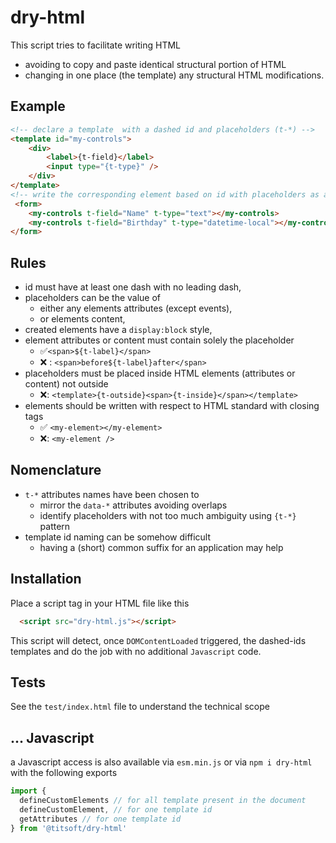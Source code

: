 # dry-html

This script tries to facilitate writing HTML
- avoiding to copy and paste identical structural portion of HTML
- changing in one place (the template) any structural HTML modifications.

## Example

```html
<!-- declare a template  with a dashed id and placeholders (t-*) -->
<template id="my-controls">
    <div>
        <label>{t-field}</label>
        <input type="{t-type}" />
    </div>
</template>
<!-- write the corresponding element based on id with placeholders as attributes -->
 <form>
    <my-controls t-field="Name" t-type="text"></my-controls>
    <my-controls t-field="Birthday" t-type="datetime-local"></my-controls>
</form>
```

## Rules
- id must have at least one dash with no leading dash,
- placeholders can be the value of
  - either any elements attributes (except events),
  - or elements content,
- created elements have a `display:block` style,
- element attributes or content must contain solely the placeholder
  - ✅`<span>${t-label}</span>`
  - ❌ : `<span>before${t-label}after</span>`
- placeholders must be placed inside HTML elements (attributes or content) not outside
  - ❌: `<template>{t-outside}<span>{t-inside}</span></template>`
- elements should be written with respect to HTML standard with closing tags
  - ✅ `<my-element></my-element>`
  - ❌: `<my-element />`

## Nomenclature
- `t-*` attributes names have been chosen to
  - mirror the `data-*` attributes avoiding overlaps
  - identify placeholders with not too much ambiguity using `{t-*}` pattern
- template id naming can be somehow difficult
  - having a (short) common suffix for an application may help

## Installation

Place a script tag in your HTML file like this
```html
  <script src="dry-html.js"></script>
```
This script will detect, once `DOMContentLoaded` triggered, the dashed-ids templates and do the job with no additional `Javascript` code.

## Tests

See the `test/index.html` file to understand the technical scope

## ... Javascript

a Javascript access is also available via `esm.min.js` or via `npm i dry-html` with the following exports

```javascript
import {
  defineCustomElements // for all template present in the document
  defineCustomElement, // for one template id
  getAttributes // for one template id
} from '@titsoft/dry-html'

```

